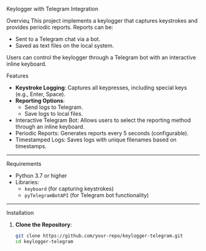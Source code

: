 Keylogger with Telegram Integration

Overvieц
This project implements a keylogger that captures keystrokes and provides periodic reports. Reports can be:
- Sent to a Telegram chat via a bot.
- Saved as text files on the local system.

Users can control the keylogger through a Telegram bot with an interactive inline keyboard.


Features
- **Keystroke Logging**: Captures all keypresses, including special keys (e.g., Enter, Space).
- **Reporting Options**:
  - Send logs to Telegram.
  - Save logs to local files.
- Interactive Telegram Bot: Allows users to select the reporting method through an inline keyboard.
- Periodic Reports: Generates reports every 5 seconds (configurable).
- Timestamped Logs: Saves logs with unique filenames based on timestamps.

---
Requirements
- Python 3.7 or higher
- Libraries:
  - `keyboard` (for capturing keystrokes)
  - `pyTelegramBotAPI` (for Telegram bot functionality)

---

Installation
1. **Clone the Repository**:
   ```bash
   git clone https://github.com/your-repo/keylogger-telegram.git
   cd keylogger-telegram
